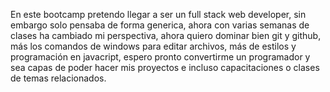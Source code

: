 En este bootcamp pretendo llegar a ser un full stack web developer, sin embargo solo pensaba de forma generica, ahora con varias semanas de clases ha cambiado mi perspectiva, ahora quiero dominar bien git y github, más los comandos de windows para editar archivos, más de estilos y programación en javacript, espero pronto convertirme un programador y sea capas de poder hacer mis proyectos e incluso capacitaciones o clases de temas relacionados.